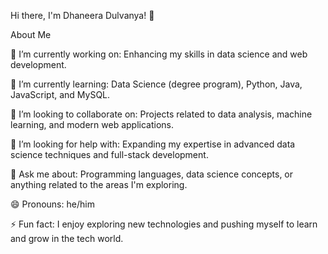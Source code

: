 Hi there, I'm Dhaneera Dulvanya! 👋

About Me

🔭 I’m currently working on: Enhancing my skills in data science and web development.

🌱 I’m currently learning: Data Science (degree program), Python, Java, JavaScript, and MySQL.

👯 I’m looking to collaborate on: Projects related to data analysis, machine learning, and modern web applications.

🤔 I’m looking for help with: Expanding my expertise in advanced data science techniques and full-stack development.

💬 Ask me about: Programming languages, data science concepts, or anything related to the areas I'm exploring.

😄 Pronouns: he/him

⚡ Fun fact: I enjoy exploring new technologies and pushing myself to learn and grow in the tech world.
